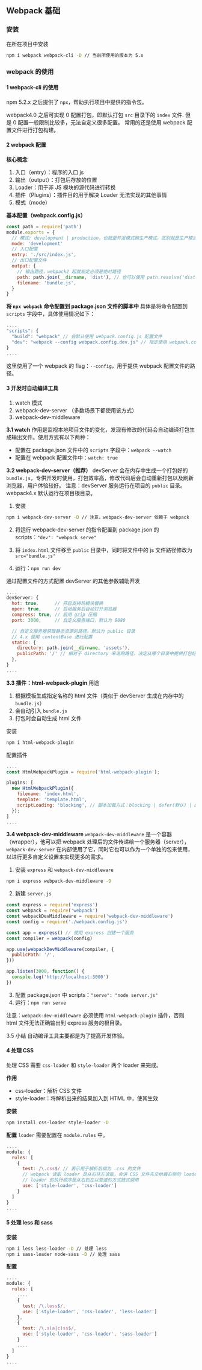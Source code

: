 ## Webpack 基础

### 安装
在所在项目中安装
```bash
npm i webpack webpack-cli -D // 当前所使用的版本为 5.x
```

### webpack 的使用

#### 1 webpack-cli 的使用
npm 5.2.x 之后提供了 `npx`，帮助执行项目中提供的指令包。

webpack4.0 之后可实现 0 配置打包，即默认打包 `src` 目录下的 `index` 文件.
但是 0 配置一般限制比较多，无法自定义很多配置。
常用的还是使用 webpack 配置文件进行打包构建。

#### 2 webpack 配置
**核心概念**
1. 入口（entry）：程序的入口 js
2. 输出（output）：打包后存放的位置
3. Loader：用于非 JS 模块的源代码进行转换
4. 插件（Plugins）：插件目的用于解决 Loader 无法实现的其他事情
5. 模式（mode）

**基本配置（webpack.config.js）**
```JavaScript
const path = require('path')
module.exports = {
  // 模式: development | production，也就是开发模式和生产模式，区别就是生产模式下会对代码进行压缩和混淆
  mode: 'development'
  // 入口配置
  entry: './src/index.js',
  // 出口配置文件
  output: {
    // 输出路径，webpack2 起就规定必须是绝对路径
    path: path.join(__dirname, 'dist'), // 也可以使用 path.resolve('dist')
    filename: 'bundle.js',
  }
}
```

**将 `npx webpack` 命令配置到 package.json 文件的脚本中**
具体是将命令配置到 `scripts` 字段中，具体使用情况如下：
```JavaScript
....
"scripts": {
  "build": "webpack" // 会默认使用 webpack.config.js 配置文件
  "dev": "webpack --config webpack.config.dev.js" // 指定使用 webpack.config.dev.js 配置文件
}
....
```

这里使用了一个 webpack 的 flag：`--config`，用于提供 webpack 配置文件的路径。

#### 3 开发时自动编译工具
1. watch 模式
2. webpack-dev-server （多数场景下都使用该方式）
3. webpack-dev-middleware

**3.1 watch**
作用是监视本地项目文件的变化，发现有修改的代码会自动编译打包生成输出文件。使用方式有以下两种：
- 配置在 package.json 文件中的 `scripts` 字段中：`webpack --watch`
- 配置在 webpack 配置文件中：`watch: true`

**3.2 webpack-dev-server（推荐）**
devServer 会在内存中生成一个打包好的 `bundle.js`，专供开发时使用，打包效率高，修改代码后会自动重新打包以及刷新浏览器，用户体验较好。
注意：devServer 服务运行在项目的 `public` 目录。webpack4.x 默认运行在项目根目录。

1. 安装
```bash
npm i webpack-dev-server -D // 注意，webpack-dev-server 依赖于 webpack
```

2. 将运行 webpack-dev-server 的指令配置到 package.json 的 scripts：`"dev": "webpack serve"`

3. 将 `index.html` 文件移至 `public` 目录中，同时将文件中的 js 文件路径修改为 `src="bundle.js"`

3. 运行：`npm run dev`

通过配置文件的方式配置 devServer 的其他参数辅助开发
```JavaScript
....
devServer: {
  hot: true,      // 开启支持热模块替换
  open: true,     // 启动服务后自动打开浏览器
  compress: true, // 启用 gzip 压缩
  port: 3000,     // 自定义服务端口，默认为 8080

  // 自定义服务器获取静态资源的路径。默认为 public 目录
  // 4.x 使用 contentBase 进行配置
  static: {
    directory: path.join(__dirname, 'assets'),
    publicPath: '/' // 相对于 directory 来说的路径，决定从哪个目录中提供打包好的文件
  },
}
....
```

**3.3 插件：html-webpack-plugin**
用途
1. 根据模板生成指定名称的 html 文件（类似于 devServer 生成在内存中的 `bundle.js`）
2. 会自动引入 `bundle.js`
3. 打包时会自动生成 html 文件

安装
```bash
npm i html-webpack-plugin
```

配置插件
```JavaScript
....
const HtmlWebpackPlugin = require('html-webpack-plugin');

plugins: [
  new HtmlWebpackPlugin({
    filename: 'index.html',
    template: 'template.html',
    scriptLoading: 'blocking', // 脚本加载方式：blocking | defer(默认) | module
  });
]
....
```

**3.4 webpack-dev-middleware**
`webpack-dev-middleware` 是一个容器（wrapper），他可以把 webpack 处理后的文件传递给一个服务器（server），`webpack-dev-server` 在内部使用了它，同时它也可以作为一个单独的包来使用，以进行更多自定义设置来实现更多的需求。

1. 安装 `express` 和 `webpack-dev-middleware`
```bash
npm i express webpack-dev-middleware -D
```

2. 新建 `server.js`
```JavaScript
const express = require('express')
const webpack = require('webpack')
const webpackDevMiddleware = require('webpack-dev-middleware')
const config = require('./webpack.config.js')

const app = express() // 使用 express 创建一个服务
const compiler = webpack(config)

app.use(webpackDevMiddleware(compiler, {
  publicPath: '/',
}))

app.listen(3000, function() {
  console.log('http://localhost:3000')
})
```

3. 配置 package.json 中 scripts：`"serve": "node server.js"`
4. 运行：`npm run serve`

注意：`webpack-dev-middleware` 必须使用 `html-webpack-plugin` 插件，否则 html 文件无法正确输出到 express 服务的根目录。

3.5 小结
自动编译工具主要都是为了提高开发体验。

#### 4 处理 CSS
处理 CSS 需要 `css-loader` 和 `style-loader` 两个 loader 来完成。

**作用**
- css-loader：解析 CSS 文件
- style-loader：将解析出来的结果加入到 HTML 中，使其生效

**安装**
```bash
npm install css-loader style-loader -D
```

**配置**
`loader` 需要配置在 `module.rules` 中。

```JavaScript
....
module: {
  rules: [
    {
      test: /\.css$/ // 表示用于解析后缀为 .css 的文件
      // webpack 读取 loader 是从右往左读取，会讲 CSS 文件先交给最右侧的 loader 来处理
      // loader 的执行顺序是从右到左以管道的方式链式调用
      use: ['style-loader', 'css-loader']
    }
  ]
}
....
```

#### 5 处理 less 和 sass
**安装**
```bash
npm i less less-loader -D // 处理 less
npm i sass-loader node-sass -D // 处理 sass
```

**配置**
```JavaScript
....
module: {
  rules: [
    ....
    {
      test: /\.less$/,
      use: ['style-loader', 'css-loader', 'less-loader']
    },
    {
      test: /\.s(a|c)ss$/,
      use: ['style-loader', 'css-loader', 'sass-loader']
    }
    ....
  ]
}
....
```
